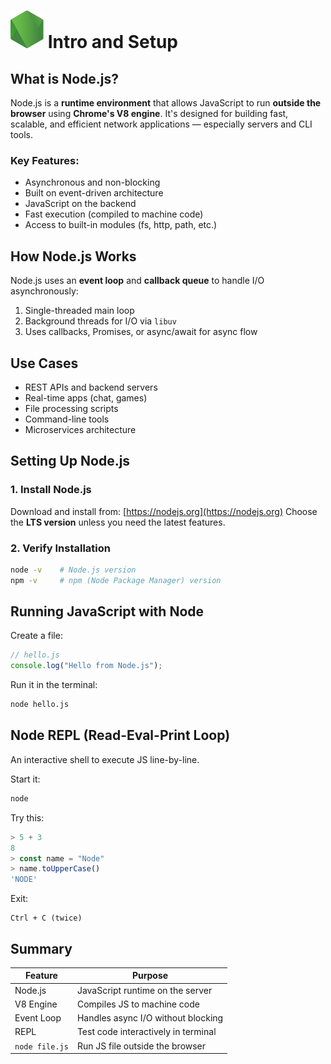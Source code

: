 # ![ ](../assets/nodejs.svg) Intro and Setup

## What is Node.js?

Node.js is a **runtime environment** that allows JavaScript to run **outside the browser** using **Chrome's V8 engine**. It's designed for building fast, scalable, and efficient network applications — especially servers and CLI tools.

### Key Features:

* Asynchronous and non-blocking
* Built on event-driven architecture
* JavaScript on the backend
* Fast execution (compiled to machine code)
* Access to built-in modules (fs, http, path, etc.)

## How Node.js Works

Node.js uses an **event loop** and **callback queue** to handle I/O asynchronously:

1. Single-threaded main loop
2. Background threads for I/O via `libuv`
3. Uses callbacks, Promises, or async/await for async flow

## Use Cases

* REST APIs and backend servers
* Real-time apps (chat, games)
* File processing scripts
* Command-line tools
* Microservices architecture

## Setting Up Node.js

### 1. Install Node.js

Download and install from: [https://nodejs.org](https://nodejs.org)
Choose the **LTS version** unless you need the latest features.

### 2. Verify Installation

```bash
node -v    # Node.js version
npm -v     # npm (Node Package Manager) version
```

## Running JavaScript with Node

Create a file:

```js
// hello.js
console.log("Hello from Node.js");
```

Run it in the terminal:

```bash
node hello.js
```

## Node REPL (Read-Eval-Print Loop)

An interactive shell to execute JS line-by-line.

Start it:

```bash
node
```

Try this:

```js
> 5 + 3
8
> const name = "Node"
> name.toUpperCase()
'NODE'
```

Exit:

```plaintext
Ctrl + C (twice)
```

## Summary

| Feature        | Purpose                             |
| -------------- | ----------------------------------- |
| Node.js        | JavaScript runtime on the server    |
| V8 Engine      | Compiles JS to machine code         |
| Event Loop     | Handles async I/O without blocking  |
| REPL           | Test code interactively in terminal |
| `node file.js` | Run JS file outside the browser     |
